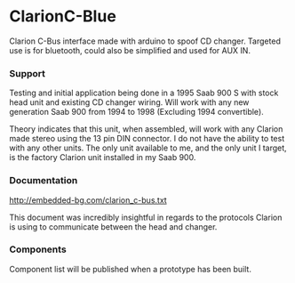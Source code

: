 # ClarionC-Blue
Clarion C-Bus interface made with arduino to spoof CD changer. Targeted use is for bluetooth, could also be simplified and used for AUX IN.

### Support

Testing and initial application being done in a 1995 Saab 900 S with stock head unit and existing CD changer wiring. Will work with any new generation Saab 900 from 1994 to 1998 (Excluding 1994 convertible).

Theory indicates that this unit, when assembled, will work with any Clarion made stereo using the 13 pin DIN connector. I do not have the ability to test with any other units. The only unit available to me, and the only unit I target, is the factory Clarion unit installed in my Saab 900.

### Documentation
http://embedded-bg.com/clarion_c-bus.txt

This document was incredibly insightful in regards to the protocols Clarion is using to communicate between the head and changer.

### Components
Component list will be published when a prototype has been built.
